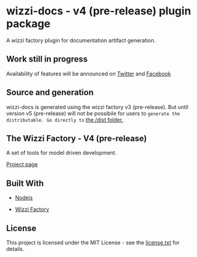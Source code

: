 # wizzi-docs - v4 (pre-release) plugin package

A wizzi factory plugin for documentation artifact generation.

## Work still in progress

Availability of features will be announced
on [Twitter](https://twitter.com/wizziteam) and [Facebook](https://www.facebook.com/wizzifactory)

## Source and generation
wizzi-docs is generated using the wizzi factory v3 (pre-release).
But until version v5 (pre-release) will not be possibile for users to
`generate the distributable. Go directly to`
[the /dist folder.](https://github.com/wizzifactory/wizzi-docs/tree/master/dist)

## The Wizzi Factory - V4 (pre-release)

A set of tools for model driven development.


[Project page](https://wizzifactory.github.io/)
## Built With
* [Nodejs](https://nodejs.org)

* [Wizzi Factory](https://github.com/wizzifactory)


## License
This project is licensed under the MIT License - see the
[license.txt](license.txt)
for details.
